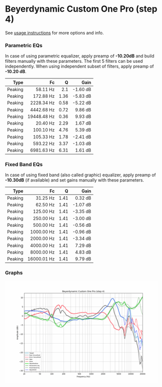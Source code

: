 # Beyerdynamic Custom One Pro (step 4)
See [usage instructions](https://github.com/jaakkopasanen/AutoEq#usage) for more options and info.

### Parametric EQs
In case of using parametric equalizer, apply preamp of **-10.20dB** and build filters manually
with these parameters. The first 5 filters can be used independently.
When using independent subset of filters, apply preamp of **-10.20 dB**.

| Type    | Fc          |    Q | Gain     |
|--------:|------------:|-----:|---------:|
| Peaking | 58.11 Hz    | 2.1  | -1.60 dB |
| Peaking | 172.88 Hz   | 1.36 | -5.83 dB |
| Peaking | 2228.34 Hz  | 0.58 | -5.22 dB |
| Peaking | 4442.68 Hz  | 0.72 | 9.86 dB  |
| Peaking | 19448.48 Hz | 0.36 | 9.93 dB  |
| Peaking | 20.40 Hz    | 2.29 | 1.67 dB  |
| Peaking | 100.10 Hz   | 4.76 | 5.39 dB  |
| Peaking | 105.33 Hz   | 1.78 | -2.41 dB |
| Peaking | 593.22 Hz   | 3.37 | -1.03 dB |
| Peaking | 6981.63 Hz  | 6.31 | 1.61 dB  |

### Fixed Band EQs
In case of using fixed band (also called graphic) equalizer, apply preamp of **-10.30dB**
(if available) and set gains manually with these parameters.

| Type    | Fc          |    Q | Gain     |
|--------:|------------:|-----:|---------:|
| Peaking | 31.25 Hz    | 1.41 | 0.32 dB  |
| Peaking | 62.50 Hz    | 1.41 | -1.07 dB |
| Peaking | 125.00 Hz   | 1.41 | -3.35 dB |
| Peaking | 250.00 Hz   | 1.41 | -3.00 dB |
| Peaking | 500.00 Hz   | 1.41 | -0.56 dB |
| Peaking | 1000.00 Hz  | 1.41 | -0.96 dB |
| Peaking | 2000.00 Hz  | 1.41 | -3.34 dB |
| Peaking | 4000.00 Hz  | 1.41 | 7.29 dB  |
| Peaking | 8000.00 Hz  | 1.41 | 4.83 dB  |
| Peaking | 16000.01 Hz | 1.41 | 9.79 dB  |

### Graphs
![](./Beyerdynamic%20Custom%20One%20Pro%20(step%204).png)